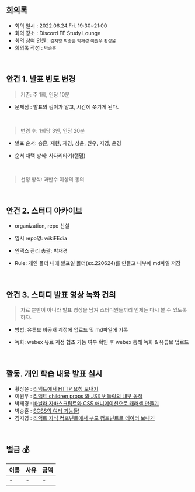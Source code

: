 ## 회의록

- 회의 일시 : 2022.06.24.Fri. 19:30~21:00
- 회의 장소 : Discord FE Study Lounge
- 회의 참여 인원 : `김지영` `박승훈` `박재경` `이원우` `황상윤`
- 회의록 작성 : `박승훈`

<br>

## 안건 1. 발표 빈도 변경

> 기존: 주 1회, 인당 10분

- 문제점 : 발표의 깊이가 얕고, 시간에 쫒기게 된다.

<br>

> 변경 후: 1회당 3인, 인당 20분

- 발표 순서: 승훈, 재현, 재경, 상윤, 원우, 지영, 윤경

- 순서 채택 방식: 사다리타기(랜덤)

<br>

> 선정 방식: 과반수 이상의 동의

<br>

## 안건 2. 스터디 아카이브

- organization, repo 신설

- 임시 repo명: wikiFEdia

- 인덱스 관리 총괄: 박재경

- Rule: 개인 폴더 내에 발표일 폴더(ex.220624)를 만들고 내부에 md파일 저장

<br>

## 안건 3. 스터디 발표 영상 녹화 건의

> 자료 뿐만이 아니라 발표 영상을 남겨 스터디원들끼리 언제든 다시 볼 수 있도록 하자.

- 방법: 유튜브 비공개 계정에 업로드 및 md파일에 기록

- 녹화: webex 유료 계정 협조 가능 여부 확인 후 webex 통해 녹화 & 유튜브 업로드

<br>

## 활동. 개인 학습 내용 발표 실시

- 황상윤 : [리액트에서 HTTP 요청 보내기]()
- 이원우 : [리액트 children props 와 JSX 번들링의 내부 동작]()
- 박재경 : [바닐라 자바스크립트와 CSS 애니메이션으로 캐러셀 만들기 ]()
- 박승훈 : [SCSS의 여러 기능들!]()
- 김지영 : [리액트 자식 컴포넌트에서 부모 컴포넌트로 데이터 보내기]()

<br>

## 벌금 :moneybag:

| 이름   | 사유                                                 | 금액     |
| ------ | ---------------------------------------------------- | -------- |
| - | - | - |